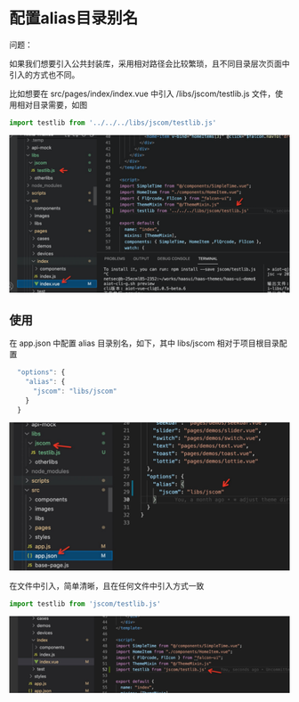 # 配置alias目录别名

  问题：

如果我们想要引入公共封装库，采用相对路径会比较繁琐，且不同目录层次页面中引入的方式也不同。

比如想要在 src/pages/index/index.vue 中引入 /libs/jscom/testlib.js 文件，使用相对目录需要，如图

```javascript
import testlib from '../../../libs/jscom/testlib.js'
```

![img](../_images/alias_1.png)

## 使用

在 app.json 中配置 alias 目录别名，如下，其中 libs/jscom 相对于项目根目录配置

```javascript
  "options": {
    "alias": {
      "jscom": "libs/jscom"
    }
  }
```

![img](../_images/alias_2.png)

在文件中引入，简单清晰，且在任何文件中引入方式一致

```javascript
import testlib from 'jscom/testlib.js'
```

![image.png](../_images/alias_3.png)